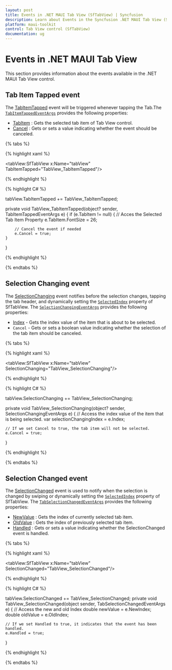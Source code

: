 ```yaml
---
layout: post
title: Events in .NET MAUI Tab View (SfTabView) | Syncfusion
description: Learn about Events in the Syncfusion .NET MAUI Tab View (SfTabView) control, its elements, and more.
platform: maui-toolkit
control: Tab View control (SfTabView)
documentation: ug
---
```


# Events in .NET MAUI Tab View

This section provides information about the events available in the .NET MAUI Tab View control.

## Tab Item Tapped event

The [TabItemTapped](https://help.syncfusion.com/cr/maui-toolkit/Syncfusion.Maui.Toolkit.TabView.SfTabView.html#Syncfusion_Maui_Toolkit_TabView_SfTabView_TabItemTapped) event will be triggered whenever tapping the Tab.The [`TabItemTappedEventArgs`](https://help.syncfusion.com/cr/maui-toolkit/Syncfusion.Maui.Toolkit.TabView.TabItemTappedEventArgs.html) provides the following properties:

* [TabItem](https://help.syncfusion.com/cr/maui-toolkit/Syncfusion.Maui.Toolkit.TabView.TabItemTappedEventArgs.html#Syncfusion_Maui_Toolkit_TabView_TabItemTappedEventArgs_TabItem) : Gets the selected tab item of Tab View control.
* [Cancel](https://help.syncfusion.com/cr/maui-toolkit/Syncfusion.Maui.Toolkit.TabView.TabItemTappedEventArgs.html#Syncfusion_Maui_Toolkit_TabView_TabItemTappedEventArgs_Cancel) : Gets or sets a value indicating whether the event should be canceled.

{% tabs %}

{% highlight xaml %}

<tabView:SfTabView x:Name="tabView" TabItemTapped="TabView_TabItemTapped"/>

{% endhighlight %}

{% highlight C# %}

tabView.TabItemTapped += TabView_TabItemTapped;

private void TabView_TabItemTapped(object? sender, TabItemTappedEventArgs e)
{
    if (e.TabItem != null)
    {
        // Acces the Selected Tab Item Property
        e.TabItem.FontSize = 26;

        // Cancel the event if needed
        e.Cancel = true;
    }
}

{% endhighlight %}

{% endtabs %}

## Selection Changing event

The [SelectionChanging](https://help.syncfusion.com/cr/maui-toolkit/Syncfusion.Maui.Toolkit.TabView.SfTabView.html#Syncfusion_Maui_Toolkit_TabView_SfTabView_SelectionChanging) event notifies before the selection changes, tapping the tab header, and dynamically setting the [`SelectedIndex`](https://help.syncfusion.com/cr/maui-toolkit/Syncfusion.Maui.Toolkit.TabView.SfTabView.html?tabs=tabid-1#Syncfusion_Maui_Toolkit_TabView_SfTabView_SelectedIndex) property of SfTabView. The [`SelectionChangingEventArgs`](https://help.syncfusion.com/cr/maui-toolkit/Syncfusion.Maui.Toolkit.TabView.SelectionChangingEventArgs.html) provides the following properties:

* [Index](https://help.syncfusion.com/cr/maui-toolkit/Syncfusion.Maui.Toolkit.TabView.SelectionChangingEventArgs.html#Syncfusion_Maui_Toolkit_TabView_SelectionChangingEventArgs_Index) - Gets the index value of the item that is about to be selected.
* `Cancel` - Gets or sets a boolean value indicating whether the selection of the tab item should be canceled.

{% tabs %}

{% highlight xaml %}

<tabView:SfTabView x:Name="tabView" SelectionChanging="TabView_SelectionChanging"/>
	
{% endhighlight %}

{% highlight C# %}

tabView.SelectionChanging += TabView_SelectionChanging;

private void TabView_SelectionChanging(object? sender, SelectionChangingEventArgs e)
{
    // Access the index value of the item that is being selected.
    var selectionChangingIndex = e.Index;

    // If we set Cancel to true, the tab item will not be selected.
    e.Cancel = true;
}

{% endhighlight %}

{% endtabs %}

## Selection Changed event

The [SelectionChanged](https://help.syncfusion.com/cr/maui-toolkit/Syncfusion.Maui.Toolkit.TabView.SfTabView.html#Syncfusion_Maui_Toolkit_TabView_SfTabView_SelectionChanged) event is used to notify when the selection is changed by swiping or dynamically setting the [`SelectedIndex`](https://help.syncfusion.com/cr/maui-toolkit/Syncfusion.Maui.Toolkit.TabView.SfTabView.html?tabs=tabid-1#Syncfusion_Maui_Toolkit_TabView_SfTabView_SelectedIndex) property of SfTabView. The [`TabSelectionChangedEventArgs`](https://help.syncfusion.com/cr/maui-toolkit/Syncfusion.Maui.Toolkit.TabView.TabSelectionChangedEventArgs.html) provides the following properties:

* [NewValue](https://help.syncfusion.com/cr/maui-toolkit/Syncfusion.Maui.Toolkit.TabView.TabSelectionChangedEventArgs.html#Syncfusion_Maui_Toolkit_TabView_TabSelectionChangedEventArgs_NewIndex) : Gets the index of currently selected tab item.
* [OldValue](https://help.syncfusion.com/cr/maui-toolkit/Syncfusion.Maui.Toolkit.TabView.TabSelectionChangedEventArgs.html#Syncfusion_Maui_Toolkit_TabView_TabSelectionChangedEventArgs_OldIndex) : Gets the index of previously selected tab item.
* [Handled](https://help.syncfusion.com/cr/maui-toolkit/Syncfusion.Maui.Toolkit.TabView.TabSelectionChangedEventArgs.html#Syncfusion_Maui_Toolkit_TabView_TabSelectionChangedEventArgs_Handled) : Gets or sets a value indicating whether the SelectionChanged event is handled.

{% tabs %}

{% highlight xaml %}

<tabView:SfTabView x:Name="tabView" SelectionChanged="TabView_SelectionChanged"/>
	
{% endhighlight %}

{% highlight C# %}

tabView.SelectionChanged += TabView_SelectionChanged;
private void TabView_SelectionChanged(object sender, TabSelectionChangedEventArgs e)
{
    // Access the new and old Index
    double newValue = e.NewIndex;
    double oldValue = e.OldIndex;

    // If we set Handled to true, it indicates that the event has been handled.
    e.Handled = true;
}

{% endhighlight %}

{% endtabs %}
